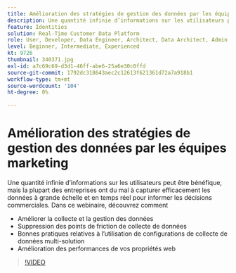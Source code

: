 ```yaml
---
title: Amélioration des stratégies de gestion des données par les équipes marketing
description: Une quantité infinie d’informations sur les utilisateurs peut être bénéfique, mais la plupart des entreprises ont du mal à capturer efficacement les données à grande échelle et en temps réel pour informer les décisions commerciales.
feature: Identities
solution: Real-Time Customer Data Platform
role: User, Developer, Data Engineer, Architect, Data Architect, Admin, Leader
level: Beginner, Intermediate, Experienced
kt: 9726
thumbnail: 340371.jpg
exl-id: a7c69c69-d3d1-46ff-abe6-25a6e30c0ffd
source-git-commit: 1792dc318643aec2c12613f621361d72a7a918b1
workflow-type: tm+mt
source-wordcount: '104'
ht-degree: 0%

---
```


# Amélioration des stratégies de gestion des données par les équipes marketing

Une quantité infinie d’informations sur les utilisateurs peut être bénéfique, mais la plupart des entreprises ont du mal à capturer efficacement les données à grande échelle et en temps réel pour informer les décisions commerciales. Dans ce webinaire, découvrez comment

* Améliorer la collecte et la gestion des données
* Suppression des points de friction de collecte de données
* Bonnes pratiques relatives à l’utilisation de configurations de collecte de données multi-solution
* Amélioration des performances de vos propriétés web

>[!VIDEO](https://video.tv.adobe.com/v/340371/?quality=12&learn=on)
